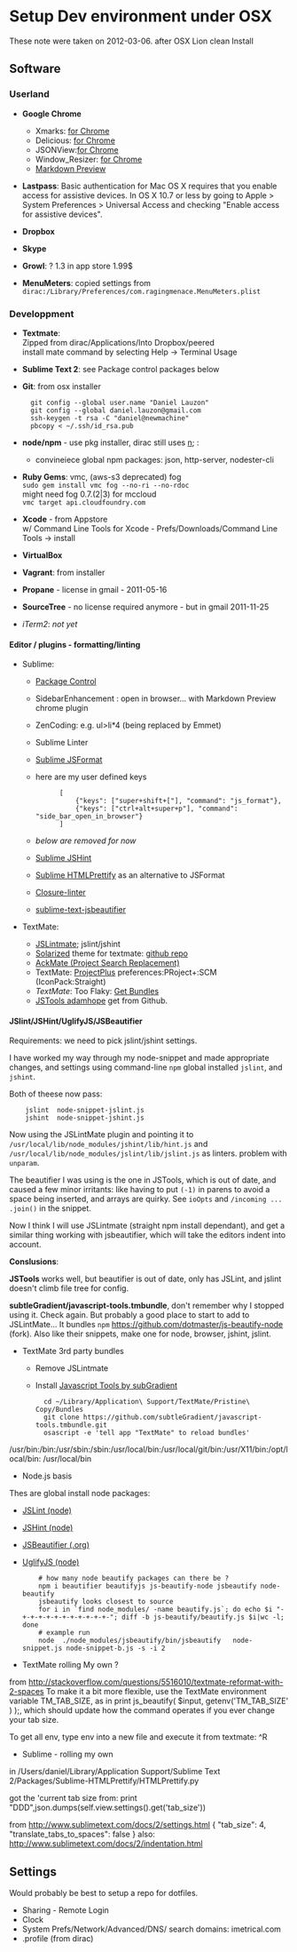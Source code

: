 # Setup Dev environment under OSX
These note were taken on 2012-03-06. after OSX Lion clean Install

## Software

### Userland
* __Google Chrome__
    * Xmarks: [for Chrome](https://chrome.google.com/webstore/detail/ajpgkpeckebdhofmmjfgcjjiiejpodla)
    * Delicious: [for Chrome](https://chrome.google.com/webstore/detail/gclkcflnjahgejhappicbhcpllkpakej)
    * JSONView:[for Chrome](https://chrome.google.com/webstore/detail/chklaanhfefbnpoihckbnefhakgolnmc)
    * Window_Resizer: [for Chrome](https://chrome.google.com/webstore/detail/kkelicaakdanhinjdeammmilcgefonfh)
    * [Markdown Preview](https://chrome.google.com/webstore/detail/markdown-preview/jmchmkecamhbiokiopfpnfgbidieafmd)
    
* __Lastpass__: Basic authentication for Mac OS X requires that you enable access for assistive devices. In OS X  10.7 or less by going to Apple > System Preferences > Universal Access and checking "Enable access for assistive devices".
* __Dropbox__
* __Skype__
* __Growl__: ? 1.3 in app store 1.99$
* __MenuMeters__:
    copied settings from `dirac:/Library/Preferences/com.ragingmenace.MenuMeters.plist`

### Developpment
* __Textmate__:  
    Zipped from dirac/Applications/Into Dropbox/peered  
    install mate command by selecting Help → Terminal Usage
   
* __Sublime Text 2__: see Package control packages below

* __Git__: from osx installer  

        git config --global user.name "Daniel Lauzon"
        git config --global daniel.lauzon@gmail.com
        ssh-keygen -t rsa -C "daniel@newmachine"
        pbcopy < ~/.ssh/id_rsa.pub

* __node/npm__ - use pkg installer, dirac still uses [n](https://github.com/visionmedia/n); :

    * convineiece global npm packages:  json, http-server, nodester-cli
    
* __Ruby Gems__: vmc, (aws-s3 deprecated) fog  
  `sudo gem install vmc fog --no-ri --no-rdoc`  
  might need fog 0.7.(2|3) for mccloud  
  `vmc target api.cloudfoundry.com`
* __Xcode__ - from Appstore  
  w/ Command Line Tools for Xcode - Prefs/Downloads/Command Line Tools -> install
* __VirtualBox__
* __Vagrant__: from installer
* __Propane__ - license in gmail - 2011-05-16
* __SourceTree__ - no license required anymore - but in gmail 2011-11-25
* _iTerm2_: _not yet_


#### Editor / plugins - formatting/linting
* Sublime:
    * [Package Control](http://wbond.net/sublime_packages/package_control)
    * SidebarEnhancement : open in browser... with Markdown Preview chrome plugin
    * ZenCoding: e.g. ul>li*4  (being replaced by Emmet)
    * Sublime Linter
        
    * [Sublime JSFormat](https://github.com/jdc0589/JsFormat)
    * here are my user defined keys

                [
                    {"keys": ["super+shift+["], "command": "js_format"},
                    {"keys": ["ctrl+alt+super+p"], "command": "side_bar_open_in_browser"}
                ]


    * _below are removed for now_
    * [Sublime JSHint](https://github.com/victorporof/Sublime-JSHint)
    * [Sublime HTMLPrettify](https://github.com/victorporof/Sublime-HTMLPrettify) as an alternative to JSFormat
    * [Closure-linter](git://github.com/fbzhong/sublime-closure-linter.git)
    * [sublime-text-jsbeautifier](git://github.com/kriswill/sublime-text-jsbeautifier.git)

* TextMate:
    * [JSLintmate](http://rondevera.github.com/jslintmate/); jslint/jshint
    * [Solarized](http://ethanschoonover.com/solarized) theme for textmate: [github repo](https://github.com/deplorableword/textmate-solarized)
    * [AckMate (Project Search Replacement)](https://github.com/protocool/AckMate)
    * TextMate: [ProjectPlus](http://ciaranwal.sh/2008/08/05/textmate-plug-in-projectplus)
    preferences:PRoject+:SCM (IconPack:Straight)
    * *TextMate*: Too Flaky: [Get Bundles](https://gist.github.com/2722805)
    * [JSTools adamhope](https://github.com/adamhope/js-tools.tmbundle) get from Github.

#### JSlint/JSHint/UglifyJS/JSBeautifier

Requirements: we need to pick jslint/jshint settings.

I have worked my way through my node-snippet and made appropriate changes, and settings
using command-line `npm` global installed `jslint`, and `jshint`.

Both of theese now pass:

        jslint  node-snippet-jslint.js
        jshint  node-snippet-jshint.js

Now using the JSLintMate plugin and pointing it to 
`/usr/local/lib/node_modules/jshint/lib/hint.js` and
`/usr/local/lib/node_modules/jslint/lib/jslint.js` as linters. problem with `unparam`.

The beautifier I was using is the one in JSTools, which is out of date, and caused a few minor irritants: like having to put `(-1)` in parens to avoid a space being inserted, and arrays are quirky. See `ioOpts` and `/incoming ... .join()` in the snippet.

Now I think I will use JSLintmate (straight npm install dependant), and get a similar thing working with jsbeautifier, which will take the editors indent into account. 

**Conslusions**: 

**JSTools** works well, but beautifier is out of date, only has JSLint, and jslint doesn't climb file tree for config.

**subtleGradient/javascript-tools.tmbundle**, don't remember why I stopped using it. Check again. But probably a good place to start to add to JSLintMate... It bundles `npm` https://github.com/dotmaster/js-beautify-node (fork). Also like their snippets, make one for node, browser, jshint, jslint.

* TextMate 3rd party bundles
    * Remove JSLintmate
    * Install [Javascript Tools by subGradient](https://github.com/subtleGradient/javascript-tools.tmbundle)


            cd ~/Library/Application\ Support/TextMate/Pristine\ Copy/Bundles
            git clone https://github.com/subtleGradient/javascript-tools.tmbundle.git
            osascript -e 'tell app "TextMate" to reload bundles'

/usr/bin:/bin:/usr/sbin:/sbin:/usr/local/bin:/usr/local/git/bin:/usr/X11/bin:/opt/local/bin: /usr/local/bin
* Node.js basis

Thes are global install node packages:

* [JSLint (node)](https://github.com/reid/node-jslint)
* [JSHint (node)](https://github.com/jshint/node-jshint)
* [JSBeautifier (.org)](https://github.com/einars/js-beautify)
* [UglifyJS (node)](https://github.com/mishoo/UglifyJS)

          # how many node beautify packages can there be ?
          npm i beautifier beautifyjs js-beautify-node jsbeautify node-beautify
          jsbeautify looks closest to source
          for i in `find node_modules/ -name beautify.js`; do echo $i "-+-+-+-+-+-+-+-+-+-+-+-"; diff -b js-beautify/beautify.js $i|wc -l; done
          # example run
          node  ./node_modules/jsbeautify/bin/jsbeautify   node-snippet.js node-snippet-b.js -s -i 2

* TextMate rolling My own ?

from http://stackoverflow.com/questions/5516010/textmate-reformat-with-2-spaces
To make it a bit more flexible, use the TextMate environment variable TM_TAB_SIZE, as in print js_beautify( $input, getenv('TM_TAB_SIZE' ) );, which should update how the command operates if you ever change your tab size.

To get all env, type env into a new file and execute it from textmate: ^R

* Sublime - rolling my own

in /Users/daniel/Library/Application Support/Sublime Text 2/Packages/Sublime-HTMLPrettify/HTMLPrettify.py

got the 'current tab size from:
print "DDD",json.dumps(self.view.settings().get('tab_size'))

from http://www.sublimetext.com/docs/2/settings.html
{
    "tab_size": 4,
    "translate_tabs_to_spaces": false
}
also: http://www.sublimetext.com/docs/2/indentation.html


## Settings
Would probably be best to setup a repo for dotfiles.
* Sharing - Remote Login
* Clock
* System Prefs/Network/Advanced/DNS/ search domains: imetrical.com
* .profile (from dirac) 